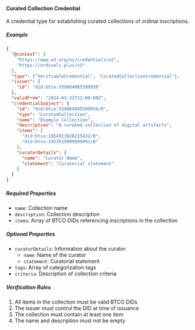 #### Curated Collection Credential

A credential type for establishing curated collections of ordinal inscriptions.

##### Example

``` json
{
  "@context": [
    "https://www.w3.org/ns/credentials/v2",
    "https://ordinals.plus/v1"
  ],
  "type": ["VerifiableCredential", "CuratedCollectionCredential"],
  "issuer": {
    "id": "did:btco:539864085599956"
  },
  "validFrom": "2024-03-21T12:00:00Z",
  "credentialSubject": {
    "id": "did:btco:539864085599956/0",
    "type": "CuratedCollection",
    "name": "Example Collection",
    "description": "A curated collection of digital artifacts",
    "items": [
      "did:btco:1954913028215432/0",
      "did:btco:1923519999999991/0"
    ],
    "curatorDetails": {
      "name": "Curator Name",
      "statement": "Curatorial statement"
    }
  }
}
```

##### Required Properties

- `name`: Collection name
- `description`: Collection description
- `items`: Array of BTCO DIDs referencing inscriptions in the collection

##### Optional Properties

- `curatorDetails`: Information about the curator
  - `name`: Name of the curator
  - `statement`: Curatorial statement
- `tags`: Array of categorization tags
- `criteria`: Description of collection criteria

##### Verification Rules

1. All items in the collection must be valid BTCO DIDs
2. The issuer must control the DID at time of issuance
3. The collection must contain at least one item
4. The name and description must not be empty 